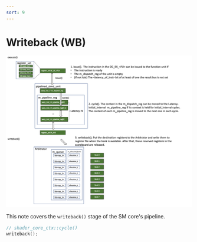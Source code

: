 ```yaml
---
sort: 9
---
```

# Writeback (WB)
![Image](./figures/WB.PNG)

This note covers the `writeback()` stage of the SM core's pipeline.
```c++
// shader_core_ctx::cycle()
writeback();
```